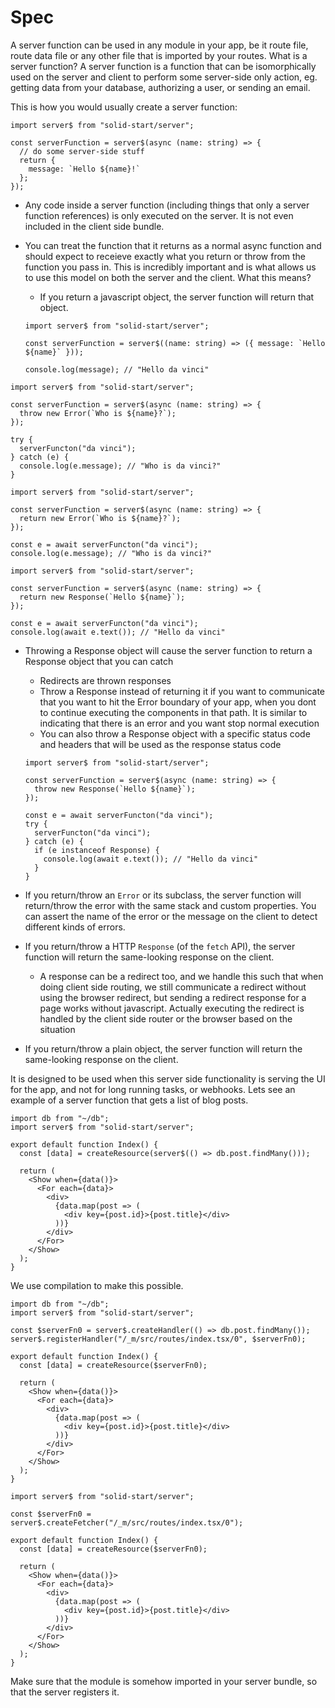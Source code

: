 # Spec

A server function can be used in any module in your app, be it route file, route data file or any other file that is imported by your routes. What is a server function? A server function is a function that can be isomorphically used on the server and client to perform some server-side only action, eg. getting data from your database, authorizing a user, or sending an email.

This is how you would usually create a server function:

```tsx
import server$ from "solid-start/server";

const serverFunction = server$(async (name: string) => {
  // do some server-side stuff
  return {
    message: `Hello ${name}!`
  };
});
```

- Any code inside a server function (including things that only a server function references) is only executed on the server. It is not even included in the client side bundle.
- You can treat the function that it returns as a normal async function and should expect to receieve exactly what you return or throw from the function you pass in. This is incredibly important and is what allows us to use this model on both the server and the client. What this means?

  - If you return a javascript object, the server function will return that object.

  ```tsx
  import server$ from "solid-start/server";

  const serverFunction = server$((name: string) => ({ message: `Hello ${name}` }));

  console.log(message); // "Hello da vinci"
  ```

```tsx
import server$ from "solid-start/server";

const serverFunction = server$(async (name: string) => {
  throw new Error(`Who is ${name}?`);
});

try {
  serverFuncton("da vinci");
} catch (e) {
  console.log(e.message); // "Who is da vinci?"
}
```

```tsx
import server$ from "solid-start/server";

const serverFunction = server$(async (name: string) => {
  return new Error(`Who is ${name}?`);
});

const e = await serverFuncton("da vinci");
console.log(e.message); // "Who is da vinci?"
```

```tsx
import server$ from "solid-start/server";

const serverFunction = server$(async (name: string) => {
  return new Response(`Hello ${name}`);
});

const e = await serverFuncton("da vinci");
console.log(await e.text()); // "Hello da vinci"
```

- Throwing a Response object will cause the server function to return a Response object that you can catch

  - Redirects are thrown responses
  - Throw a Response instead of returning it if you want to communicate that you want to hit the Error boundary of your app,
    when you dont to continue executing the components in that path. It is similar to indicating that there is an error and you want stop normal execution
  - You can also throw a Response object with a specific status code and headers that will be used as the response status code

  ```tsx
  import server$ from "solid-start/server";

  const serverFunction = server$(async (name: string) => {
    throw new Response(`Hello ${name}`);
  });

  const e = await serverFuncton("da vinci");
  try {
    serverFuncton("da vinci");
  } catch (e) {
    if (e instanceof Response) {
      console.log(await e.text()); // "Hello da vinci"
    }
  }
  ```

- If you return/throw an `Error` or its subclass, the server function will return/throw the error with the same stack and custom properties. You can assert the name of the error or the message on the client to detect different kinds of errors.
- If you return/throw a HTTP `Response` (of the `fetch` API), the server function will return the same-looking response on the client.
  - A response can be a redirect too, and we handle this such that when doing client side routing, we still communicate a redirect without using the browser redirect, but sending a redirect response for a page works without javascript. Actually executing the redirect is handled by the client side router or the browser based on the situation
- If you return/throw a plain object, the server function will return the same-looking response on the client.

It is designed to be used when this server side functionality is serving the UI for the app, and not for long running tasks, or webhooks. Lets see an example of a server function that gets a list of blog posts.

```tsx file=src/routes/index.tsx
import db from "~/db";
import server$ from "solid-start/server";

export default function Index() {
  const [data] = createResource(server$(() => db.post.findMany()));

  return (
    <Show when={data()}>
      <For each={data}>
        <div>
          {data.map(post => (
            <div key={post.id}>{post.title}</div>
          ))}
        </div>
      </For>
    </Show>
  );
}
```

We use compilation to make this possible.

```tsx file=src/routes/index.tsx
import db from "~/db";
import server$ from "solid-start/server";

const $serverFn0 = server$.createHandler(() => db.post.findMany());
server$.registerHandler("/_m/src/routes/index.tsx/0", $serverFn0);

export default function Index() {
  const [data] = createResource($serverFn0);

  return (
    <Show when={data()}>
      <For each={data}>
        <div>
          {data.map(post => (
            <div key={post.id}>{post.title}</div>
          ))}
        </div>
      </For>
    </Show>
  );
}
```

```tsx file=src/routes/index.tsx
import server$ from "solid-start/server";

const $serverFn0 = server$.createFetcher("/_m/src/routes/index.tsx/0");

export default function Index() {
  const [data] = createResource($serverFn0);

  return (
    <Show when={data()}>
      <For each={data}>
        <div>
          {data.map(post => (
            <div key={post.id}>{post.title}</div>
          ))}
        </div>
      </For>
    </Show>
  );
}
```

Make sure that the module is somehow imported in your server bundle, so that the server registers it.
